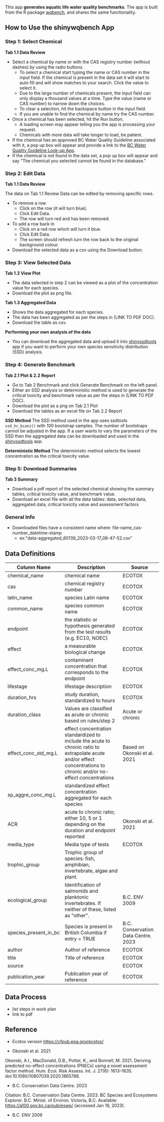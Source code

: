 This app **generates aquatic life water quality benchmarks**. 
The app is built from the R package [wqbench](https://github.com/bcgov/wqbench), and shares the same functionality.

## How to Use the shinywqbench App

### Step 1: Select Chemical

**Tab 1.1 Data Review**

- Select a chemical by name or with the CAS registry number (without dashes) by using the radio buttons. 
  - To select a chemical start typing the name or CAS number in the input field. If the chemical is present in the data set it will start to auto fill and will show matches to your search. Click the value to select it.
  - Due to the large number of chemicals present, the input field can only display a thousand values at a time. Type the value (name or CAS number) to narrow down the choices.
  - To clear a selection, hit the backspace button in the input field. 
  - If you are unable to find the chemical by name try the CAS number.
- Once a chemical has been selected, hit the Run button.
  - A loading screen may appear telling you the app is processing your request.
  - Chemicals with more data will take longer to load, be patient.
- If the chemical has an approved BC Water Quality Guideline associated with it, a pop up box will appear and provide a link to the [BC Water Quality Guideline Look-up App](https://www2.gov.bc.ca/gov/content/environment/air-land-water/water/water-quality/water-quality-guidelines/approved-water-quality-guidelines).
- If the chemical is not found in the data set, a pop up box will appear and say "The chemical you selected cannot be found in the database."

### Step 2: Edit Data 

**Tab 1.1 Data Review**

The data on Tab 1.1 Review Data can be edited by removing specific rows.

- To remove a row
  - Click on the row (it will turn blue).
  - Click Edit Data.
  - The row will turn red and has been removed.
- To add a row back in
  - Click on a red row which will turn it blue.
  - Click Edit Data.
  - The screen should refresh turn the row back to the original background colour.
- Download the selected data as a csv using the Download button.
  
### Step 3: View Selected Data 

**Tab 1.2 View Plot** 

- The data selected in step 2 can be viewed as a plot of the concentration value for each species.
- Download the plot as png file.

**Tab 1.3 Aggregated Data**

- Shows the data aggregated for each species.
- The data has been aggregated as per the steps in (LINK TO PDF DOC).
- Download the table as csv.

**Performing your own analysis of the data**

- You can download the aggregated data and upload it into [shinyssdtools](https://bcgov.github.io/shinyssdtools/) app if you want to perform your own species sensitivity distribution (SSD) analysis.

### Step 4: Generate Benchmark

**Tab 2.1 Plot & 2.2 Report**
- Go to Tab 2 Benchmark and click Generate Benchmark on the left panel.
- Either an SSD analysis or deterministic method is used to generate the critical toxicity and benchmark value as per the steps in (LINK TO PDF DOC).
- Download the plot as a png on Tab 2.1 Plot
- Download the tables as an excel file on Tab 2.2 Report

**SSD Method**
The SSD method used in the app uses ssdtools `ssd_hc_bcanz()` with 100 bootstrap samples. 
The number of bootstraps cannot be adjusted in the app.
If a user wants to vary the parameters of the SSD then the aggregated data can be downloaded and used in the [shinyssdtools](https://bcgov.github.io/shinyssdtools/) app.

**Deterministic Method**
The deterministic method selects the lowest concentration as the critical toxicity value.

### Step 5: Download Summaries

**Tab 3 Summary**

- Download a pdf report of the selected chemical showing the summary tables, 
critical toxicity value, and benchmark value. 
- Download an excel file with all the data tables: data, selected data, aggregated data, critical toxicity value and assessment factors 

### General Info

- Downloaded files have a consistent name where: file-name_cas-number_datetime-stamp 
  - ex:"data-aggregated_60139_2023-03-17_08-47-52.csv"

## Data Definitions

| Column Name | Description | Source |
| ----------- | ----------- | ------ |
| chemical_name | chemical name | ECOTOX |
| cas | chemical registry number | ECOTOX |
| latin_name | species Latin name | ECOTOX |
| common_name | species common name | ECOTOX |
| endpoint | the statistic or hypothesis generated from the test results (e.g. EC10, NOEC)  | ECOTOX |
| effect | a measurable biological change | ECOTOX |
| effect_conc_mg.L | contaminant concentration that corresponds to the endpoint| ECOTOX |
| lifestage | lifestage description | ECOTOX |
| duration_hrs | study duration, standardized to hours | ECOTOX |
| duration_class | Values are classified as acute or chronic based on rules/step 2 | Acute or chronic | ECOTOX |
| effect_conc_std_mg.L | effect concentration standardized to include the acute to chronic ratio to extrapolate acute and/or effect concentrations to chronic and/or no-effect concentrations | Based on Okonski et al. 2021 |
| sp_aggre_conc_mg.L | standardized effect concentration aggregated for each species |  |
| ACR | acute to chronic ratio; either 10, 5 or 1 depending on the duration and endpoint reported | Okonski et al. 2021 |
| media_type | Media type of tests | ECOTOX |
| trophic_group | Trophic group of species: fish, amphibian, invertebrate, algae and plant. | |
| ecological_group | Identification of salmonids and planktonic invertebrates.  If neither of these, listed as "other". | B.C. ENV 2009 |
| species_present_in_bc | Species is present in British Columbia if entry = TRUE | B.C. Conservation Data Centre. 2023 |
| author | Author of reference | ECOTOX |
| title | Title of reference | ECOTOX |
| source |   | ECOTOX |
| publication_year | Publication year of reference | ECOTOX |

## Data Process

- list steps in work plan
- link to pdf

## Reference

- Ecotox version
https://cfpub.epa.gov/ecotox/


- Okonski et al. 2021

Okonski, A.I., MacDonald, D.B., Potter, K., and Bonnell, M. 2021. Deriving predicted no-effect concentrations (PNECs) using a novel assessment factor method. Hum. Ecol. Risk Assess. Int. J. 27(6): 1613–1635. doi:10.1080/10807039.2020.1865788.

- B.C. Conservation Data Centre. 2023

Citation: B.C. Conservation Data Centre. 2023. BC Species and Ecosystems Explorer. 
B.C. Minist. of Environ. Victoria, B.C. Available: 
https://a100.gov.bc.ca/pub/eswp/ 
(accessed Jan 16, 2023).

- B.C. ENV 2009
